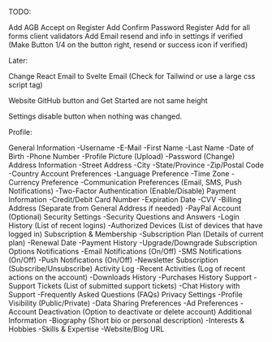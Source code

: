 TODO:

Add AGB Accept on Register
Add Confirm Password Register
Add for all forms client validators
Add Email resend and info in settings if verified (Make Button 1/4 on the button right, resend or success icon if verified)

Later:

Change React Email to Svelte Email (Check for Tailwind or use a large css script tag)

Website GitHub button and Get Started are not same height

Settings disable button when nothing was changed.

Profile:

General Information
-Username
-E-Mail
-First Name
-Last Name
-Date of Birth
-Phone Number
-Profile Picture (Upload)
-Password (Change)
Address Information
-Street Address
-City
-State/Province
-Zip/Postal Code
-Country
Account Preferences
-Language Preference
-Time Zone
-Currency Preference
-Communication Preferences (Email, SMS, Push Notifications)
-Two-Factor Authentication (Enable/Disable)
Payment Information
-Credit/Debit Card Number
-Expiration Date
-CVV
-Billing Address (Separate from General Address if needed)
-PayPal Account (Optional)
Security Settings
-Security Questions and Answers
-Login History (List of recent logins)
-Authorized Devices (List of devices that have logged in)
Subscription & Membership
-Subscription Plan (Details of current plan)
-Renewal Date
-Payment History
-Upgrade/Downgrade Subscription Options
Notifications
-Email Notifications (On/Off)
-SMS Notifications (On/Off)
-Push Notifications (On/Off)
-Newsletter Subscription (Subscribe/Unsubscribe)
Activity Log
-Recent Activities (Log of recent actions on the account)
-Downloads History
-Purchases History
Support
-Support Tickets (List of submitted support tickets)
-Chat History with Support
-Frequently Asked Questions (FAQs)
Privacy Settings
-Profile Visibility (Public/Private)
-Data Sharing Preferences
-Ad Preferences
-Account Deactivation (Option to deactivate or delete account)
Additional Information
-Biography (Short bio or personal description)
-Interests & Hobbies
-Skills & Expertise
-Website/Blog URL
